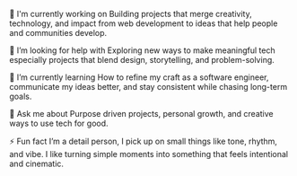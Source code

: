 🔭 I'm currently working on
Building projects that merge creativity, technology, and impact from web development to ideas that help people and communities develop.

🤝 I’m looking for help with
Exploring new ways to make meaningful tech especially projects that blend design, storytelling, and problem-solving.

🌱 I’m currently learning
How to refine my craft as a software engineer, communicate my ideas better, and stay consistent while chasing long-term goals.

💬 Ask me about
Purpose driven projects, personal growth, and creative ways to use tech for good.

⚡ Fun fact
I’m a detail person, I pick up on small things like tone, rhythm, and vibe. I like turning simple moments into something that feels intentional and cinematic.


